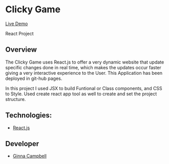 # Clicky Game
[Live Demo](https://ginnac.github.io/clicky-game/) 

React Project

## Overview
The Clicky Game uses React.js to offer a very dynamic website that update specific changes done in real time, which makes the updates occur faster giving a very interactive experience to the User. 
This Application has been deployed in git-hub pages. 

In this project I used JSX to build Funtional or Class components, and CSS to Style. Used create react app tool as well to create and set the project structure.  


## Technologies:
* [React.js](https://reactjs.org/)

## Developer
  * [Ginna Campbell](https://github.com/ginnac)

